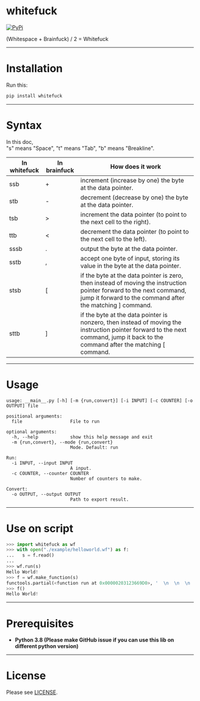 # whitefuck
[![PyPi](https://img.shields.io/pypi/v/whitefuck.svg?style=flat-square)](https://pypi.org/project/whitefuck/)

(Whitespace + Brainfuck) / 2 = Whitefuck
  
***
  
  
Installation
====
Run this:
```bash
pip install whitefuck
```

***
  
Syntax
====

In this doc,  
  "s" means "Space",
  "t" means "Tab",
  "b" means "Breakline".

| In whitefuck | In brainfuck | How does it work |
| ------------ | ------------ | ---------------- | 
| ssb | + | increment (increase by one) the byte at the data pointer. |
| stb | - | decrement (decrease by one) the byte at the data pointer. |
| tsb | > | increment the data pointer (to point to the next cell to the right). |
| ttb | < | decrement the data pointer (to point to the next cell to the left). |
| sssb | . | output the byte at the data pointer. |
| sstb | , |accept one byte of input, storing its value in the byte at the data pointer. |
| stsb | [ | if the byte at the data pointer is zero, then instead of moving the instruction pointer forward to the next command, jump it forward to the command after the matching ] command. |
| sttb | ] | if the byte at the data pointer is nonzero, then instead of moving the instruction pointer forward to the next command, jump it back to the command after the matching [ command. |

***

Usage
====

```
usage: __main__.py [-h] [-m {run,convert}] [-i INPUT] [-c COUNTER] [-o OUTPUT] file

positional arguments:
  file                  File to run

optional arguments:
  -h, --help            show this help message and exit
  -m {run,convert}, --mode {run,convert}
                        Mode. Default: run

Run:
  -i INPUT, --input INPUT
                        A input.
  -c COUNTER, --counter COUNTER
                        Number of counters to make.

Convert:
  -o OUTPUT, --output OUTPUT
                        Path to export result.
```

***

Use on script
====

```python
>>> import whitefuck as wf
>>> with open("./example/helloworld.wf") as f:
...   s = f.read()
...
>>> wf.run(s)
Hello World!
>>> f = wf.make_function(s)
functools.partial(<function run at 0x00000203123669D0>, '  \n  \n  \n  \n  \n  \n  \n  \n  \n \t \n\t \n  \n  \n  \n  \n  \n  \n  \n  \n\t \n  \n  \n  \n  \n  \n  \n  \n  \n  \n  \n  \n\t \n  \n  \n  \n\t \n  \n\t\t\n\t\t\n\t\t\n\t\t\n \t\n \t\t\n\t \n   \n\t \n  \n  \n   \n  \n  \n  \n  \n  \n  \n  \n   \n   \n  \n  \n  \n   \n\t \n  \n  \n  \n  \n  \n   \n\t\t\n\t\t\n  \n  \n  \n  \n  \n  \n  \n  \n  \n  \n  \n  \n  \n  \n  \n   \n\t \n   \n  \n  \n  \n   \n \t\n \t\n \t\n \t\n \t\n \t\n   \n \t\n \t\n \t\n \t\n \t\n \t\n \t\n \t\n   \n\t \n  \n   \n\t \n  \n   \n', '', 1024)
>>> f()
Hello World!
```

***

Prerequisites
====
* **Python 3.8 (Please make GitHub issue if you can use this lib on different python version)**  
***
  
License
====
Please see [LICENSE](https://github.com/sevenc-nanashi/whitefuck/blob/main/LICENSE).
